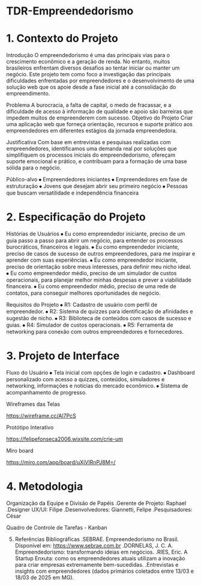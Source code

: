 # TDR-Empreendedorismo

# 1. Contexto do Projeto
Introdução
O empreendedorismo é uma das principais vias para o crescimento econômico e a geração de renda. No entanto, muitos brasileiros enfrentam diversos desafios ao tentar iniciar ou manter um negócio. Este projeto tem como foco a investigação das principais dificuldades enfrentadas por empreendedores e o desenvolvimento de uma solução web que os apoie desde a fase inicial até a consolidação do empreendimento.

Problema
A burocracia, a falta de capital, o medo de fracassar, e a dificuldade de acesso à informação de qualidade e apoio são barreiras que impedem muitos de empreenderem com sucesso.
Objetivo do Projeto
Criar uma aplicação web que forneça orientação, recursos e suporte prático aos empreendedores em diferentes estágios da jornada empreendedora.

Justificativa
Com base em entrevistas e pesquisas realizadas com empreendedores, identificamos uma demanda real por soluções que simplifiquem os processos iniciais do empreendedorismo, ofereçam suporte emocional e prático, e contribuam para a formação de uma base sólida para o negócio.

Público-alvo
⦁	Empreendedores iniciantes
⦁	Empreendedores em fase de estruturação
⦁	Jovens que desejam abrir seu primeiro negócio
⦁	Pessoas que buscam versatilidade e independência financeira


# 2. Especificação do Projeto

Histórias de Usuários
⦁	Eu como empreendedor iniciante, preciso de um guia passo a passo para abrir um negócio, para entender os processos burocráticos, financeiros e legais.
⦁	Eu como empreendedor iniciante, preciso de casos de sucesso de outros empreendedores, para me inspirar e aprender com suas experiências.
⦁	Eu como empreendedor iniciante, preciso de orientação sobre meus interesses, para definir meu nicho ideal.
⦁	Eu como empreendedor médio, preciso de um simulador de custos operacionais, para planejar melhor minhas despesas e prever a viabilidade financeira.
⦁	Eu como empreendedor médio, preciso de uma rede de contatos, para conseguir melhores oportunidades de negócio.

Requisitos do Projeto
⦁	R1: Cadastro de usuário com perfil de empreendedor.
⦁	R2: Sistema de quizzes para identificação de afinidades e sugestão de nicho.
⦁	R3: Biblioteca de conteúdos com casos de sucesso e guias.
⦁	R4: Simulador de custos operacionais.
⦁	R5: Ferramenta de networking para conexão com outros empreendedores e fornecedores.

# 3. Projeto de Interface

Fluxo do Usuário
⦁	Tela inicial com opções de login e cadastro.
⦁	Dashboard personalizado com acesso a quizzes, conteúdos, simuladores e networking, informações e notícias do mercado econômico.
⦁	Sistema de acompanhamento de progresso.

Wireframes das Telas

https://wireframe.cc/Al7PcS

Protótipo Interativo

https://felipefonseca2006.wixsite.com/crie-um

Miro board 

https://miro.com/app/board/uXjVIRnPJ8M=/

# 4. Metodologia

Organização da Equipe e Divisão de Papéis
.Gerente de Projeto: Raphael
.Designer UX/UI: Filipe
.Desenvolvedores: Giannetti, Felipe
.Pesquisadores: César

Quadro de Controle de Tarefas - Kanban



5. Referências Bibliográficas
.SEBRAE. Empreendedorismo no Brasil. Disponível em: https://www.sebrae.com.br
.DORNELAS, J. C. A. Empreendedorismo: transformando ideias em negócios.
.RIES, Eric. A Startup Enxuta: como os empreendedores atuais utilizam a inovação para criar empresas extremamente bem-sucedidas.
.Entrevistas e insights com empreendedores (dados primários coletados entre 13/03 e 18/03 de 2025 em MG).
